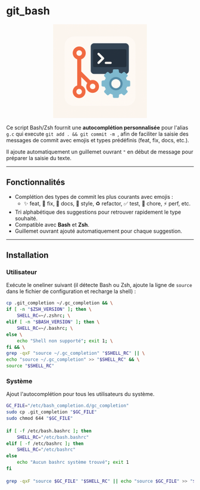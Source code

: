 # git_bash

<p align="center">
  <img src="https://github.com/CultureLinux/git_bash/blob/main/docs/git_completion.png" alt="git_bash" style="width: 50%; max-width: 400px;"/>
</p>

Ce script Bash/Zsh fournit une **autocomplétion personnalisée** pour l'alias `g.c` qui execute `git add . && git commit -m `, afin de faciliter la saisie des messages de commit avec emojis et types prédéfinis (feat, fix, docs, etc.).

Il ajoute automatiquement un guillemet ouvrant `"` en début de message pour préparer la saisie du texte.

---

## Fonctionnalités

- Complétion des types de commit les plus courants avec emojis :
  - ✨ feat, 🐛 fix, 📝 docs, 💄 style, ♻️ refactor, ✅ test, 🔧 chore, ⚡ perf, etc.
- Tri alphabétique des suggestions pour retrouver rapidement le type souhaité.
- Compatible avec **Bash** et **Zsh**.
- Guillemet ouvrant ajouté automatiquement pour chaque suggestion.

---

## Installation

### Utilisateur

Exécute le oneliner suivant (il détecte Bash ou Zsh, ajoute la ligne de `source` dans le fichier de configuration et recharge la shell) :

```bash
cp .git_completion ~/.gc_completion && \
if [ -n "$ZSH_VERSION" ]; then \
    SHELL_RC=~/.zshrc; \
elif [ -n "$BASH_VERSION" ]; then \
    SHELL_RC=~/.bashrc; \
else \
    echo "Shell non supporté"; exit 1; \
fi && \
grep -qxF "source ~/.gc_completion" "$SHELL_RC" || \
echo "source ~/.gc_completion" >> "$SHELL_RC" && \
source "$SHELL_RC"
```

### Système

Ajout l'autocomplétion pour tous les utilisateurs du système.

```bash
GC_FILE="/etc/bash_completion.d/gc_completion"
sudo cp .git_completion "$GC_FILE"
sudo chmod 644 "$GC_FILE"

if [ -f /etc/bash.bashrc ]; then
    SHELL_RC="/etc/bash.bashrc"
elif [ -f /etc/bashrc ]; then
    SHELL_RC="/etc/bashrc"
else
    echo "Aucun bashrc système trouvé"; exit 1
fi

grep -qxF "source $GC_FILE" "$SHELL_RC" || echo "source $GC_FILE" >> "$SHELL_RC"
```
